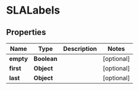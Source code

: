 

# SLALabels


## Properties

| Name | Type | Description | Notes |
|------------ | ------------- | ------------- | -------------|
|**empty** | **Boolean** |  |  [optional] |
|**first** | **Object** |  |  [optional] |
|**last** | **Object** |  |  [optional] |




